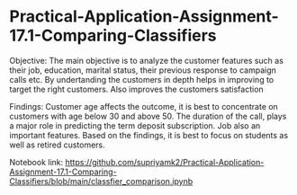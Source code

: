 # Practical-Application-Assignment-17.1-Comparing-Classifiers

Objective:
The main objective is to analyze the customer features such as their job, education, marital status, their previous response to campaign calls etc.
By undertanding the customers in depth helps in improving to target the right customers. Also improves the customers satisfaction

Findings:
Customer age affects the outcome, it is best to concentrate on customers with age below 30 and above 50.
The duration of the call, plays a major role in predicting the term deposit subscription.
Job also an important features. Based on the findings, it is best to focus on students as well as retired customers.

Notebook link: https://github.com/supriyamk2/Practical-Application-Assignment-17.1-Comparing-Classifiers/blob/main/classfier_comparison.ipynb
